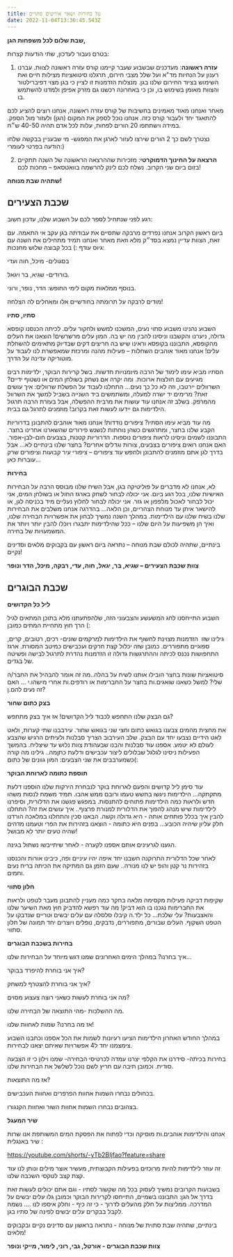```yaml
---
title: על בחירות ושאר אירועים סתויים
date: 2022-11-04T13:36:45.543Z
---
```

**שבת שלום לכל משפחות הגן,**

בטרם נעבור לעדכון, שתי הודעות קצרות:

1. **עזרה ראשונה**: מעדכנים שבשבוע שעבר קיימנו קורס עזרה ראשונה לצוות. עברנו רענון על הנחיות מד"א ועל שלל מצבי חירום, תרגלנו סיטואציות מצילות חיים ואת השימוש בציוד החירום שלנו בגן. מנצלות הזדמנות זו לציין כי בגן מצוי דפיברילטור והצוות מאומן בשימוש בו, וכן כי באחרונה רכשנו גם מזרק אפיפן ולמדנו להשתמש בו.

מאחר ואנחנו מאוד מאמינים בחשיבות של קורס עזרה ראשונה, אנחנו רוצים להציע לכם להתאגד יחד ולעבור קורס כזה. אנחנו נוכל לספק את המקום (הגן) ולעזור מול הספק. במידה וישתתפו 20 הורים לפחות, עלות לכל אדם תהיה 40-50 ש״ח.

נצטרך לשם כך 2 הורים שירצו לעזור לארגן את המפגש- מי שבעניין בבקשה שלחו הודעה בפרטי לעומרי:)

2. **הרצאה על החינוך הדמוקרטי**: מזכירות שההרצאה הראשונה של השנה תתקיים בזום ביום שני הקרוב. נשלח לכם לינק להרשמה בוואטסאפ – מחכות לכם!

**שתהיה שבת מנוחה!**

## **שכבת הצעירים**

רגע לפני שנתחיל לספר לכם על השבוע שלנו, עדכון חשוב:

ביום ראשון הקרוב אנחנו נפרדים מרבקה שתסיים את עבודתה בגן עקב אי התאמה. עם זאת, הצוות עדיין נמצא בסד״ק מלא וזאת מאחר ואנחנו תמיד מתחילים את השנה עם גיוס עודף :) בכל קבוצה שלוש מחנכות:

בסגולים- מיכל, חוה ועדי

בורודים- שגיא, בר ויגאל.

בנוסף ממלאות מקום לימי החופש: הדר, נופר, ורוני.

מודים לרבקה על תרומתה בחודשיים אלו ומאחלים לה הצלחה!

**סתיו, סתיו**

השבוע נהנינו משבוע סתוי נעים, המשכנו למשש ולחקור עלים. לכיתה הכנסנו קופסא גדולה, ניערנו והקשבנו וניסינו להבין מה יש בה. המון עלים מרשרשים! הוצאנו את העלים מהקופסא, התבוננו בקופסא וראינו שיש בה חריצים דקים שבדיוק מתאימים להשחלת עלים! אנחנו מאוד אוהבים השחלות – פעילות מהנה ומרכזת שמאפשרת לנו לעבוד על מוטוריקה עדינה על הדרך.

הסתיו מביא עימו לימוד של הרבה מיומנויות חדשות. בשל קרירות הבוקר, ילדימות רבים מגיעים עם חולצות ארוכות. ומה יקרה אם נשחק בשולחן המים או נשטוף ידיים? השרוולים יירטבו, וזה לא כל כך נעים... התחלנו לעבוד על הפשלת שרוולים: איך עושים זאת? מרימים יד ישרה למעלה, ומשתמשים ביד השנייה בשביל למשך את השרוול מהמרפק. בשלב זה אנחנו עוד עושות את מרבית ההפשלה, אבל בעזרת הרבה תרגול הילדימות גם יידעו לעשות זאת בקרוב! מוזמנים לתרגל גם בבית.

מה עוד מביא עימו הסתיו? ציפורים נודדות! אנחנו מאוד אוהבים להתבונן בדרוריות הקבע שלנו בחצר, ומתרגשים כשהן נוחתות לנשנש פירורים שהשארנו אחרינו בחצר. התבוננו לשמים וניסינו לראות ציפורים נוספות. הדרוריות קטנות, בצבעים חום-לבן-אפור. האם אנחנו רואים ציפורים בצבעים, צורות וגדלים אחרים? בחצר שלנו בינתיים לא... אבל בדרך לגן אתם מוזמנים להתבונן ולחפש עוד ציפורים – ציפורי עיר קבועות וציפורים שרק עוברות כאן...

**בחירות**

לא, אנחנו לא מדברים על פוליטיקה בגן, אבל השיח שלנו מבוסס הרבה על הבחירות האישיות שלנו, בכל רגע ביום. אני יכולה לבחור לשחק בארגז החול או בשולחן המים, אני יכול לבחור לאכול מלפפון או גזר. אני יכולה לבחור לחלוץ נעליים מיד בכניסה לגן, או להישאר איתן עד מנוחת הצהריים, וכן הלאה... בהדרגה אנחנו משלבים את הבחירות שלנו בשיח שלנו עם הילדימות. במהלך השנה נמשיך לבחון את אפשרויות הבחירה שלנו, ואיך הן משפיעות על היום שלנו – ככל שהילדימות יתבגרו ויוכלו להבין יותר ויותר את המשמעויות של בחירה.

בינתיים, שתהיה לכולם שבת מנוחה – נתראה ביום ראשון עם בקבוקים מלאים וסדינים נקיים!

**צוות שכבת הצעירים – שגיא, בר, יגאל, חוה, עדי, רבקה, מיכל, הדר ונופר**

## **שכבת הבוגרים**

**ליל כל הקדושים** 

השבוע התייחסנו לחג המשעשע והצבעוני הזה, שלהפתעתנו מלא בתוכן המתאים לגיל הרך חוץ מתחיית המתים כמובן (:

גילינו שזו  הזדמנות מצוינת לחשוף את הילדימות למרקמים שונים- רכים, רטובים, קרים, ספוגיים מתפוררים. כמובן שזה יכלול קצת חרקים ועכבישים כמיטב המסורת. ארגז התחפושות נכנס לכיתה וההתרגשות גדולה זו הזדמנות נהדרת לתרגול לבישה ופשיטה של בגדים.

סיטואציות שונות בחצר הובילו אותנו לשיח על בהלה..מה זה אומר להבהיל את החבר/ה שלי? למשל כשאנו שואגים.ות בחצר על החברימות או רודפים.ות אחרי מישהו.י … האם זה נעים להם.ן? 

**בצק כתום שחור**

גם הבצק שלנו התחפש לכבוד ליל הקדושים! אז איך בצק מתחפש? 

את מחצית מהמים צבענו בגואש כתום וחצי שני בגואש שחור. עירבבנו שתי קערות, ולאט לאט הידיים נצבעו יחד עם הבצק. שלב העירבוב הצריך סבלנות ולעיתים הרגיש שהצבע לעולם לא יטמע. אספנו עוד סבלנות והבנו שבעהודת צוות נלוש עד שיצליח. בהמשך הפעילות ניסינו לגלגל שבלולים ליצור עכבישים ודלעת כתןמה.. גילינו מה קורה כשמערבבים את שני הצבעים: המון גוונים של כתום(: 

**תוספת כתומה לארוחת הבוקר**

עוד סימן ליל קדושים והפעם לארוחת בוקר לנבחרת הירקות שלנו הוספנו דלעת מתקתקה… הילדימות ניגשו בחשש טעמו ורובם ממש אהבו. תמיד משמח לנסות משהו חדש ולראות כמה הילדימות פתוחים להתנסות. במפגש פגשנו את הדלורית, וסיפרנו לילדימות שיש מנהג להפוך את הדלורית למנורת פרצוף.. איך עושים את זה? התחלנו להבין איך בכלל פותחים אותה - היא גדולה וקשה. הבאנו סכין והתחלנו במלאכה הורדנו חלק עליון שיהיה הכובע… בפנים היא כתומה - הוצאנו בזהירות את הפרי וטעמנו מדהים שהיה טעים יותר לא מבושל! 

הגענו לגרעינים אותם אספנו לקערה - לאחר שיתייבשו נשתול בגינה. 

לאחר שכל הדלורית התרוקנה חשבנו יחד איפה יהיו עיניים ופה, כיבינו אורות והכנסנו בזהירות נר קטן והופ יש לנו מנורה.. שעם הזמן גם המתיקה את הכיתה בריח נעים וחמים. 

**חלון סתווי**

שקיפות דביקה פעילות מקסימה מלאה בחקר כמה מעניין להתבונן מעבר לטפט ולראות את החברימות נגכנו בו הוא דביק! מה עוד רפשא להדביק חוץ מאת השיער שלנו והאצבעות? עלי שלכת… כל ילד.ה קיבלו סלסלה עם עלים יבשים וטריים שנדבקו על הטפט השקוף. העלים שבורים, מתפוררים, נדבקים, נופלים ויוצרים יחד תמונה של חלון סתווי.

**בחירות בשכבת הבוגרים**

איך בחרנו? במהלך הימים האחרונים שמנו דגש מיוחד על הבחירות שלנו…

איך אני בוחרת להיפרד בבוקר?

איך אני בוחרת להצטרף למשחק?

מה אני בוחרת לעשות כשאני רוצה צעצוע מסוים?

מה ההשלכות -מהי התוצאה של הבחירה שלנו.

אז מה בחרנו? שמות לאחוות שלנו!

במהלך החודש האחרון הילדימות הציעו רעיונות לשמות את הכל אספנו וכתבנו השבוע צימצמנו יחד ל4 אפשרויות שאיתם יצאנו לבחירות.

בחירות בכיתה- סידרנו את הקלפי יצרנו עמדה לכרטיסי הבחירה- שמנו וילון כי זו הצבעה סודית. וכמובן תיבה עם חריץ לשם נוכל לשלשל את הבחירות שלנו.

אז מה התוצאות?

בכחולים נבחרו השמות אחוות הפרפרים ואחוות העכבישים.

בצהובים נבחרו השמות אחוות השור ואחוות הקנגורו.

**שיר המעגל**

אנחנו והילדימות אוהבים.ות מוסיקה וכדי לפתוח את הפסקת המים המשותפת אנו שרות שיר באנגלית :

<https://youtube.com/shorts/-yTb2BIjfao?feature=share>

זה עוזר לילדימות להיות מרוכזים בפעילות הקבוצתית, מעשיר אוצר מילים ונותן לנו עוד קצת קצב לטקסי השכבה שלנו.

בשבועות הקרובים נמשיך לעסוק בכל מה שקשור לסתיו - וגם אתם יכולים לעשות זאת בדרך אל הגן: התבוננו בשמיים, התייחסו לקרירות הבוקר וכמובן גלו עלים יבשים על המדרכה. ממליצות על חלק מהעלים לדרוך - כי זה כיף - וחלק איספו לנו …. נשמח לקבל בבקרים עלים יבשים לפינה של סתיו בגן.

בינתיים, שתהיה שבת סתוית של מנוחה - נתראה בראשון עם סדינים נקיים ובקבוקים מלאים!

**צוות שכבת הבוגרים - אורטל, גבי, רוני, לימור, מייקי ונופר**